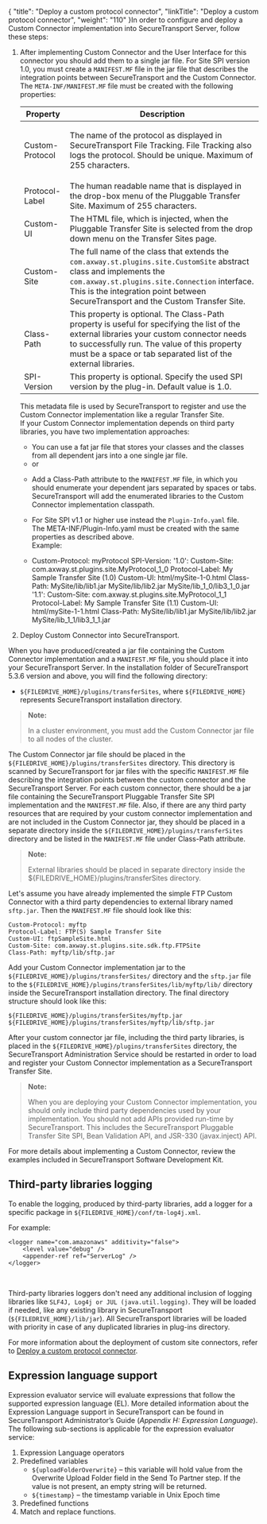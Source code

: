 {
    "title": "Deploy a custom protocol connector",
    "linkTitle": "Deploy a custom protocol connector",
    "weight": "110"
}In order to configure and deploy a Custom Connector implementation into <span class="mc-variable axway_variables.Component_Short_Name variable">SecureTransport</span> Server, follow these steps:

1.  After implementing Custom Connector and the User Interface for this connector you should add them to a single jar file. For Site SPI version 1.0, you must create a `MANIFEST.MF` file in the jar file that describes the integration points between <span class="mc-variable axway_variables.Component_Short_Name variable">SecureTransport</span> and the Custom Connector.  
    The `META-INF/MANIFEST.MF` file must be created with the following properties:  
    <table>
       <thead>
          <tr>
    <th class="HeadE-Column1-Header1">Property         </th>
    <th class="HeadD-Column1-Header1">Description         </th>
          </tr>
       </thead>
       <tbody>
          <tr>
             <td>Custom-Protocol         </td>
             <td><p>The name of the protocol as displayed in SecureTransport File Tracking. File Tracking also logs the protocol. Should be unique. Maximum of 255 characters.</p>         </td>
          </tr>
          <tr>
             <td>Protocol-Label         </td>
             <td>The human readable name that is displayed in the drop-box menu of the Pluggable Transfer Site. Maximum of 255 characters.         </td>
          </tr>
          <tr>
             <td>Custom-UI         </td>
             <td>The HTML file, which is injected, when the Pluggable Transfer Site is selected from the drop down menu on the Transfer Sites page.         </td>
          </tr>
          <tr>
             <td>Custom-Site         </td>
             <td>The full name of the class that extends the <code>com.axway.st.plugins.site.CustomSite</code> abstract class and implements the <code>com.axway.st.plugins.site.Connection</code> interface. This is the integration point between <span class="mc-variable axway_variables.Component_Short_Name variable">SecureTransport</span> and the Custom Transfer Site.         </td>
          </tr>
          <tr>
             <td>Class-Path         </td>
             <td>This property is optional. The Class-Path property is useful for specifying the list of the external libraries your custom connector needs to successfully run. The value of this property must be a space or tab separated list of the external libraries.         </td>
          </tr>
          <tr>
             <td>SPI-Version         </td>
             <td>This property is optional. Specify the used SPI version by the plug-in. Default value is 1.0.         </td>
          </tr>
       </tbody>
    </table>

      
    This metadata file is used by <span class="mc-variable axway_variables.Component_Short_Name variable">SecureTransport</span> to register and use the Custom Connector implementation like a regular Transfer Site.  
    If your Custom Connector implementation depends on third party libraries, you have two implementation approaches:
    -   You can use a fat jar file that stores your classes and the classes from all dependent jars into a one single jar file.
    -   or

    <!-- -->

    -   Add a Class-Path attribute to the `MANIFEST.MF` file, in which you should enumerate your dependent jars separated by spaces or tabs. <span class="mc-variable axway_variables.Component_Short_Name variable">SecureTransport</span> will add the enumerated libraries to the Custom Connector implementation classpath.

    -   For Site SPI v1.1 or higher use instead the `Plugin-Info.yaml` file.  
        The META-INF/Plugin-Info.yaml must be created with the same properties as described above.  
        Example:

    -   Custom-Protocol: myProtocol
            SPI-Version: '1.0':
            Custom-Site: com.axway.st.plugins.site.MyProtocol_1_0
            Protocol-Label: My Sample Transfer Site (1.0)
            Custom-UI: html/mySite-1-0.html
            Class-Path: MySite/lib/lib1.jar MySite/lib/lib2.jar MySite/lib_1_0/lib3_1_0.jar
            '1.1':
            Custom-Site: com.axway.st.plugins.site.MyProtocol_1_1
            Protocol-Label: My Sample Transfer Site (1.1)
            Custom-UI: html/mySite-1-1.html
            Class-Path: MySite/lib/lib1.jar MySite/lib/lib2.jar MySite/lib_1_1/lib3_1_1.jar
2.  Deploy Custom Connector into <span class="mc-variable axway_variables.Component_Short_Name variable">SecureTransport</span>.

When you have produced/created a jar file containing the Custom Connector implementation and a `MANIFEST.MF` file, you should place it into your <span class="mc-variable axway_variables.Component_Short_Name variable">SecureTransport</span> Server. In the installation folder of <span class="mc-variable axway_variables.Component_Short_Name variable">SecureTransport</span> 5.3.6 version and above, you will find the following directory:

-   `${FILEDRIVE_HOME}/plugins/transferSites`, where `${FILEDRIVE_HOME}` represents <span class="mc-variable axway_variables.Component_Short_Name variable">SecureTransport</span> installation directory.

> **Note:**
>
> In a cluster environment, you must add the Custom Connector jar file to all nodes of the cluster.

The Custom Connector jar file should be placed in the `${FILEDRIVE_HOME}/plugins/transferSites` directory. This directory is scanned by <span class="mc-variable axway_variables.Component_Short_Name variable">SecureTransport</span> for jar files with the specific `MANIFEST.MF` file describing the integration points between the custom connector and the <span class="mc-variable axway_variables.Component_Short_Name variable">SecureTransport</span> Server. For each custom connector, there should be a jar file containing the <span class="mc-variable axway_variables.Component_Short_Name variable">SecureTransport</span> Pluggable Transfer Site SPI implementation and the `MANIFEST.MF` file. Also, if there are any third party resources that are required by your custom connector implementation and are not included in the Custom Connector jar, they should be placed in a separate directory inside the `${FILEDRIVE_HOME}/plugins/transferSites` directory and be listed in the `MANIFEST.MF` file under Class-Path attribute.

> **Note:**
>
> External libraries should be placed in separate directory inside the ${FILEDRIVE\_HOME}/plugins/transferSites directory.

Let's assume you have already implemented the simple FTP Custom Connector with a third party dependencies to external library named `sftp.jar`. Then the `MANIFEST.MF` file should look like this:


    Custom-Protocol: myftp
    Protocol-Label: FTP(S) Sample Transfer Site
    Custom-UI: ftpSampleSite.html
    Custom-Site: com.axway.st.plugins.site.sdk.ftp.FTPSite
    Class-Path: myftp/lib/sftp.jar

Аdd your Custom Connector implementation jar to the `${FILEDRIVE_HOME}/plugins/transferSites/` directory and the `sftp.jar` file to the `${FILEDRIVE_HOME}/plugins/transferSites/lib/myftp/lib/` directory inside the <span class="mc-variable axway_variables.Component_Short_Name variable">SecureTransport</span> installation directory. The final directory structure should look like this:


    ${FILEDRIVE_HOME}/plugins/transferSites/myftp.jar
    ${FILEDRIVE_HOME}/plugins/transferSites/myftp/lib/sftp.jar

After your custom connector jar file, including the third party libraries, is placed in the `${FILEDRIVE_HOME}/plugins/transferSites` directory, the <span class="mc-variable axway_variables.Component_Short_Name variable">SecureTransport</span> Administration Service should be restarted in order to load and register your Custom Connector implementation as a <span class="mc-variable axway_variables.Component_Short_Name variable">SecureTransport</span> Transfer Site.

> **Note:**
>
> When you are deploying your Custom Connector implementation, you should only include third party dependencies used by your implementation. You should not add APIs provided run-time by SecureTransport. This includes the SecureTransport Pluggable Transfer Site SPI, Bean Validation API, and JSR-330 (javax.inject) API.

For more details about implementing a Custom Connector, review the examples included in <span class="mc-variable axway_variables.Component_Short_Name variable">SecureTransport</span> Software Development Kit.

## Third-party libraries logging

To enable the logging, produced by third-party libraries, add a logger for a specific package in `${FILEDRIVE_HOME}/conf/tm-log4j.xml`.

For example:



    <logger name="com.amazonaws" additivity="false">
        <level value="debug" />
        <appender-ref ref="ServerLog" />
    </logger>

 

Third-party libraries loggers don't need any additional inclusion of logging libraries like `SLF4J, Log4j or JUL (java.util.logging)`. They will be loaded if needed, like any existing library in <span class="mc-variable axway_variables.Component_Short_Name variable">SecureTransport</span> (`${FILEDRIVE_HOME}/lib/jar`). All <span class="mc-variable axway_variables.Component_Short_Name variable">SecureTransport</span> libraries will be loaded with priority in case of any duplicated libraries in plug-ins directory.  

For more information about the deployment of custom site connectors, refer to <a href="#" class="MCXref xref selected">Deploy a custom protocol connector</a>.  

## Expression language support

Expression evaluator service will evaluate expressions that follow the supported expression language (EL). More detailed information about the Expression Language support in <span class="mc-variable axway_variables.Component_Short_Name variable">SecureTransport</span> can be found in SecureTransport Administrator’s Guide (*Appendix H: Expression Language*). The following sub-sections is applicable for the expression evaluator service:

1.  Expression Language operators
2.  Predefined variables
    -   `${uploadFolderOverwrite}` – this variable will hold value from the Overwrite Upload Folder field in the Send To Partner step. If the value is not present, an empty string will be returned.
    -   `${timestamp}` – the timestamp variable in Unix Epoch time
3.  Predefined functions
4.  Match and replace functions.
